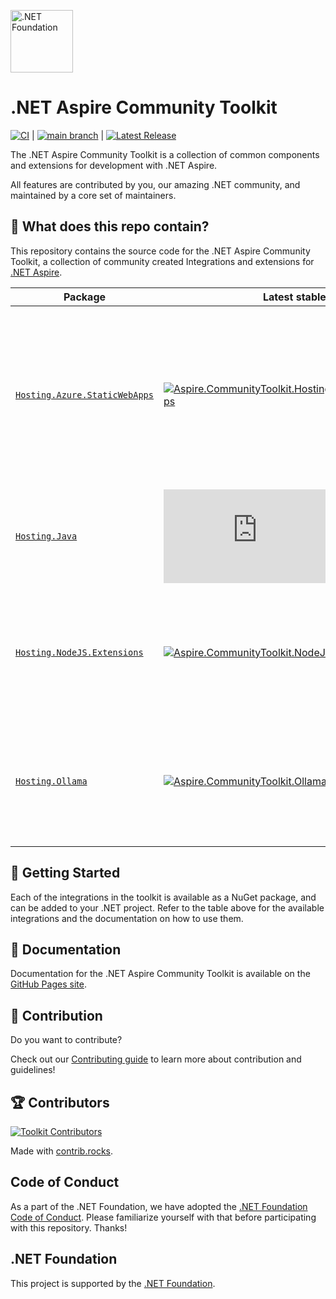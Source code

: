 [<img src="https://raw.githubusercontent.com/dotnet-foundation/swag/master/logo/dotnetfoundation_v4.svg" alt=".NET Foundation" width=100>](https://dotnetfoundation.org)

# .NET Aspire Community Toolkit

[![CI](https://github.com/CommunityToolkit/Aspire/actions/workflows/dotnet-ci.yml/badge.svg)](https://github.com/CommunityToolkit/Aspire/actions/workflows/dotnet-ci.yml) | [![main branch](https://github.com/CommunityToolkit/Aspire/actions/workflows/dotnet-main.yml/badge.svg)](https://github.com/CommunityToolkit/Aspire/actions/workflows/dotnet-main.yml) | [![Latest Release](https://github.com/CommunityToolkit/Aspire/actions/workflows/dotnet-release.yml/badge.svg)](https://github.com/CommunityToolkit/Aspire/actions/workflows/dotnet-release.yml)

The .NET Aspire Community Toolkit is a collection of common components and extensions for development with .NET Aspire.

All features are contributed by you, our amazing .NET community, and maintained by a core set of maintainers.

## 👀 What does this repo contain?

This repository contains the source code for the .NET Aspire Community Toolkit, a collection of community created Integrations and extensions for [.NET Aspire](https://aka.ms/dotnet/aspire).

| Package                                                    | Latest stable                                                                        | Latest Preview                                                                                               | Description                                                                                                                                                                                                                    |
| ---------------------------------------------------------- | ------------------------------------------------------------------------------------ | ------------------------------------------------------------------------------------------------------------ | ------------------------------------------------------------------------------------------------------------------------------------------------------------------------------------------------------------------------------ |
| [`Hosting.Azure.StaticWebApps`][swa-integration-docs]      | [![Aspire.CommunityToolkit.Hosting.Azure.StaticWebApps][swa-shields]][swa-nuget]     | [![Aspire.CommunityToolkit.Hosting.Azure.StaticWebApps][swa-shields-preview]][swa-nuget-preview]             | A hosting integration for the [Azure Static Web Apps emulator](https://learn.microsoft.com/azure/static-web-apps/static-web-apps-cli-overview) (Note: this does not support deployment of a project to Azure Static Web Apps). |
| [`Hosting.Java`][java-integration-docs]                    | [![Aspire.CommunityToolkit.Hosting.Java][java-shields]][java-nuget]                  | [![Aspire.CommunityToolkit.Hosting.Java][java-shields-preview]][java-nuget-preview]                          | A integration for running Java code in .NET Aspire either using the local JDK or using a container.                                                                                                                            |
| [`Hosting.NodeJS.Extensions`][nodejs-ext-integration-docs] | [![Aspire.CommunityToolkit.NodeJS.Extensions][nodejs-ext-shields]][nodejs-ext-nuget] | [![Aspire.CommunityToolkit.Hosting.NodeJS.Extensions][nodejs-ext-shields-preview]][nodejs-ext-nuget-preview] | An integration that contains some additional extensions for running Node.js applications                                                                                                                                       |
| [`Hosting.Ollama`][ollama-integration-docs]                | [![Aspire.CommunityToolkit.Ollama][ollama-shields]][ollama-nuget]                    | [![Aspire.CommunityToolkit.Hosting.Ollama][ollama-shields-preview]][ollama-nuget-preview]                    | An Aspire component leveraging the [Ollama](https://ollama.com) container with support for downloading a model on startup.                                                                                                     |

## 🙌 Getting Started

Each of the integrations in the toolkit is available as a NuGet package, and can be added to your .NET project. Refer to the table above for the available integrations and the documentation on how to use them.

## 📃 Documentation

Documentation for the .NET Aspire Community Toolkit is available on the [GitHub Pages site](https://communitytoolkit.github.io/aspire/).

## 🚀 Contribution

Do you want to contribute?

Check out our [Contributing guide](./CONTRIBUTING.md) to learn more about contribution and guidelines!

## 🏆 Contributors

[![Toolkit Contributors](https://contrib.rocks/image?repo=CommunityToolkit/aspire)](https://github.com/CommunityToolkit/aspire/graphs/contributors)

Made with [contrib.rocks](https://contrib.rocks).

## Code of Conduct

As a part of the .NET Foundation, we have adopted the [.NET Foundation Code of Conduct](https://dotnetfoundation.org/code-of-conduct). Please familiarize yourself with that before participating with this repository. Thanks!

## .NET Foundation

This project is supported by the [.NET Foundation](https://dotnetfoundation.org).

[swa-integration-docs]: https://communitytoolkit.github.io/aspire/integrations/hosting-azure-static-web-apps
[swa-shields]: https://img.shields.io/nuget/v/Aspire.CommunityToolkit.Hosting.Azure.StaticWebApps
[swa-nuget]: https://nuget.org/packages/Aspire.CommunityToolkit.Hosting.Azure.StaticWebApps/
[swa-shields-preview]: https://img.shields.io/nuget/v/Aspire.CommunityToolkit.Hosting.Azure.StaticWebApps?label=nuget%20(preview)
[swa-nuget-preview]: https://nuget.org/packages/Aspire.CommunityToolkit.Hosting.Azure.StaticWebApps/absoluteLatest
[java-integration-docs]: https://communitytoolkit.github.io/aspire/integrations/hosting-java
[java-shields]: https://img.shields.io/nuget/v/Aspire.CommunityToolkit.Hosting.Java
[java-nuget]: https://nuget.org/packages/Aspire.CommunityToolkit.Hosting.Java/
[java-shields-preview]: https://img.shields.io/nuget/v/Aspire.CommunityToolkit.Hosting.Java?label=nuget%20(preview)
[java-nuget-preview]: https://nuget.org/packages/Aspire.CommunityToolkit.Hosting.Java/absoluteLatest
[nodejs-ext-integration-docs]: https://communitytoolkit.github.io/aspire/integrations/hosting-nodejs-extensions
[nodejs-ext-shields]: https://img.shields.io/nuget/v/Aspire.CommunityToolkit.Hosting.NodeJS.Extensions
[nodejs-ext-nuget]: https://nuget.org/packages/Aspire.CommunityToolkit.Hosting.NodeJS.Extensions/
[nodejs-ext-shields-preview]: https://img.shields.io/nuget/v/Aspire.CommunityToolkit.Hosting.NodeJS.Extensions?label=nuget%20(preview)
[nodejs-ext-nuget-preview]: https://nuget.org/packages/Aspire.CommunityToolkit.Hosting.NodeJS.Extensions/absoluteLatest
[ollama-integration-docs]: https://communitytoolkit.github.io/aspire/integrations/hosting-ollama
[ollama-shields]: https://img.shields.io/nuget/v/Aspire.CommunityToolkit.Hosting.Ollama
[ollama-nuget]: https://nuget.org/packages/Aspire.CommunityToolkit.Hosting.Ollama/
[ollama-shields-preview]: https://img.shields.io/nuget/v/Aspire.CommunityToolkit.Hosting.Ollama?label=nuget%20(preview)
[ollama-nuget-preview]: https://nuget.org/packages/Aspire.CommunityToolkit.Hosting.Ollama/absoluteLatest
